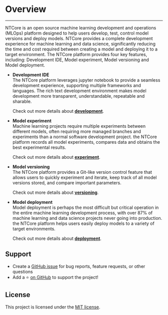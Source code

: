 # Overview
---
NTCore is an open source machine learning development and operations (MLOps) platform designed to help users develop, test, control model versions and deploy models. NTCore provides a complete development experience for machine learning and data science, significantly reducing the time and cost required between creating a model and deploying it to a target environment. The NTCore platform provides four key features, including: Development IDE, Model experiment, Model versioning and Model deployment.

- **Development IDE**<br>
  The NTCore platform leverages jupyter notebook to provide a seamless development experience, supporting multiple frameworks and languages. The rich text development environment makes model development more transparent, understandable, repeatable and sharable.

  Check out more details about [**development**](tutorial.md#Development).

- **Model experiment**<br>
  Machine learning projects require multiple experiments between different models, often requiring more managed branches and experiments than a normal software development project. the NTCore platform records all model experiments, compares data and obtains the best experimental results.

  Check out more details about [**experiment**](tutorial.md#Experiment).

- **Model versioning**<br>
  The NTCore platform provides a Git-like version control feature that allows users to quickly experiment and iterate, keep track of all model versions stored, and compare important parameters.

  Check out more details about [**versioning**](tutorial.md#Versioning).

- **Model deployment**<br>
  Model deployment is perhaps the most difficult but critical operation in the entire machine learning development process, with over 87% of machine learning and data science projects never going into production. the NTCore platform helps users easily deploy models to a variety of target environments.

  Check out more details about [**deployment**](tutorial.md#Deployment).

## Support
- Create a [GitHub issue](https://github.com/jhildenbiddle/docsify-themeable/issues) for bug reports, feature requests, or other questions
- Add a ⭐️ [on GitHub](https://github.com/jhildenbiddle/docsify-themeable) to support the project!

## License
This project is licensed under the [MIT license](https://github.com/jhildenbiddle/docsify-themeable/blob/master/LICENSE).